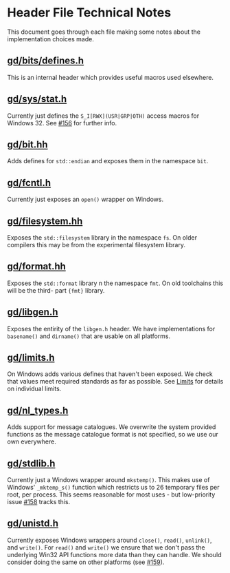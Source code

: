 # Header File Technical Notes

This document goes through each file making some notes about the implementation choices made.

## [gd/bits/defines.h](../../libgdsup/include/gd/bits/defines.h)

This is an internal header which provides useful macros used elsewhere.

## [gd/sys/stat.h](../../libgdsup/include/gd/sys/stat.h)

Currently just defines the `S_I[RWX](USR|GRP|OTH)` access macros for Windows 32.  See
[#156](https://github.com/matt-gretton-dann/gd-posix-apps/issues/156) for further info.

## [gd/bit.hh](../../libgdsup/include/gd/bit.hh)

Adds defines for `std::endian` and exposes them in the namespace `bit`.

## [gd/fcntl.h](../../libgdsup/include/gd/fcntl.h)

Currently just exposes an `open()` wrapper on Windows.

## [gd/filesystem.hh](../../libgsup/include/gd/filesystem.hh)

Exposes the `std::filesystem` library in the namespace `fs`.  On older compilers this may be from
the experimental filesystem library.

## [gd/format.hh](../../libgdsup/include/gd/format.hh)

Exposes the `std::format` library n the namespace `fmt`.  On old toolchains this will be the third-
part `{fmt}` library.

## [gd/libgen.h](../../libgdsup/include/gd/libgen.h)

Exposes the entirity of the `libgen.h` header.  We have implementations for `basename()` and
`dirname()` that are usable on all platforms.

## [gd/limits.h](../../libgdsup/include/gd/limits.h)

On Windows adds various defines that haven't been exposed.  We check that values meet required
standards as far as possible.  See [Limits](./limits.md) for details on individual limits.

## [gd/nl_types.h](../../libgdsup/include/gd/nl_types.h)

Adds support for message catalogues.  We overwrite the system provided functions as the message
catalogue format is not specified, so we use our own everywhere.

## [gd/stdlib.h](../../libgdsup/include/gd/stdlib.h)

Currently just a Windows wrapper around `mkstemp()`.  This makes use of Windows' `_mktemp_s()`
function which restricts us to 26 temporary files per root, per process.  This seems reasonable for
most uses - but low-priority issue
[#158](https://github.com/matt-gretton-dann/gd-posix-apps/issues/158) tracks this.

## [gd/unistd.h](../../libgdsup/include/gd/unistd.h)

Currently exposes Windows wrappers around `close()`, `read()`, `unlink()`, and `write()`.  For
`read()` and `write()` we ensure that we don't pass the underlying Win32 API functions more data
than they can handle.  We should consider doing the same on other platforms (see
[#159](https://github.com/matt-gretton-dann/gd-posix-apps/issues/159)).
